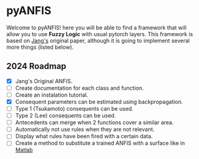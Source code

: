 # pyANFIS

Welcome to pyANFIS! here you will be able to find a framework that will allow you to use **Fuzzy Logic** with usual pytorch layers.
This framework is based on [Jang's](https://www.researchgate.net/publication/3113825_ANFIS_Adaptive-Network-based_Fuzzy_Inference_System?enrichId=rgreq-15825cac70a3ae795992310484420cab-XXX&enrichSource=Y292ZXJQYWdlOzMxMTM4MjU7QVM6MTU5MDc1MDY1MTQ3MzkyQDE0MTQ5Mzc4NTk3MzI%3D&el=1_x_2&_esc=publicationCoverPdf) original paper, although it is going to implement several more things (listed below).

## 2024 Roadmap

- [x] Jang's Original ANFIS.
- [ ] Create documentation for each class and function.
- [ ] Create an instalation tutorial.
- [x] Consequent parameters can be estimated using backpropagation.
- [ ] Type 1 (Tsukamoto) consequents can be used.
- [ ] Type 2 (Lee) consequents can be used.
- [ ] Antecedents can merge when 2 functions cover a similar area.
- [ ] Automatically not use rules when they are not relevant.
- [ ] Display what rules have been fired with a certain data.
- [ ] Create a method to substitute a trained ANFIS with a surface like in [Matlab](https://www.mathworks.com/help/fuzzy/genfis.html#d126e35957)